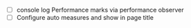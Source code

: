 - [ ] console log Performance marks via performance observer
- [ ] Configure auto measures and show in page title   
